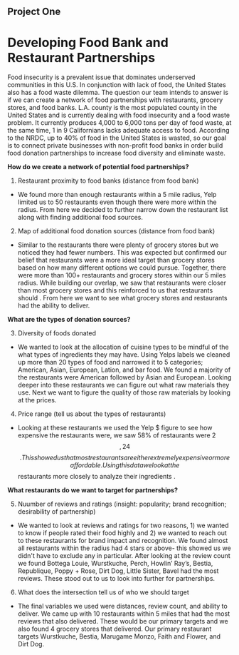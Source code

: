 ## Project One

# Developing Food Bank and Restaurant Partnerships

Food insecurity is a prevalent issue that dominates underserved communities in this U.S. In conjunction with lack of food, the United States also has a food waste dilemma. The question our team intends to answer is if we can create a network of food partnerships with restaurants, grocery stores, and food banks. L.A. county is the most populated county in the United States and is currently dealing with food insecurity and a food waste problem. It currently produces 4,000 to 6,000 tons per day of food waste, at the same time, 1 in 9 Californians lacks adequate access to food. According to the NRDC, up to 40% of food in the United States is wasted, so our goal is to connect private businesses with non-profit food banks in order build food donation partnerships to increase food diversity and eliminate waste.
	
**How do we create a network of potential food partnerships?**
1. Restaurant proximity to food banks (distance from food bank)
* We found more than enough restaurants within a 5 mile radius, Yelp limited us to 50 restaurants even though there were more within the radius. From here we decided to further narrow down the restaurant list along with finding  additional food sources.
2. Map of additional food donation sources (distance from food bank)
* Similar to the restaurants there were plenty of grocery stores but we noticed they had fewer numbers. This was expected but confirmed our belief that restaurants were a more ideal target than grocery stores based on how many different options we could pursue. Together, there were more than 100+ restaurants and grocery stores within our 5 miles radius. While building our overlap, we saw that restaurants were closer than most grocery stores and this reinforced to us that restaurants should . From here we want to see what grocery stores and restaurants had the ability to deliver. 
	

**What are the types of donation sources?**

3. Diversity of foods donated
* We wanted to look at the allocation of cuisine types to be mindful of the what types of ingredients they may have. Using Yelps labels we cleaned up more than 20 types of food and narrowed it to 5 categories;  American, Asian, European, Lation, and bar food. We found a majority of the restaurants were American followed by Asian and European. Looking deeper into these restaurants we can figure out what raw materials they use. Next we want to figure the quality of those raw materials by looking at the prices. 
4. Price range (tell us about the types of restaurants)
* Looking at these restaurants we used the Yelp $ figure to see how expensive the restaurants were, we saw 58% of restaurants were 2 $$, 24% of restaurants were unlabeled, and 12% were $$$$. This showed us that most restaurants are either extremely expensive or more affordable. Using this data we look at the $$ restaurants more closely to analyze their ingredients . 


**What restaurants do we want to target for partnerships?**

5. Nuumber of reviews and ratings (insight: popularity; brand recognition; desirability of partnership)
* We wanted to look at reviews and ratings for two reasons, 1) we wanted to know if people rated their food highly and 2) we wanted to reach out to these restaurants for brand impact and recognition. We found almost all restaurants within the radius had 4 stars or above- this showed us we didn't have to exclude any in particular. After looking at the review count  we found Bottega Louie, Wurstkuche, Perch, Howlin’ Ray’s, Bestia, Republique, Poppy + Rose, Dirt Dog, Little Sister, Bavel had the most reviews. These stood out to us to look into further for partnerships. 

6. What does the intersection tell us of who we should target 
* The final variables we used were distances, review count, and ability to deliver. We came up with 10 restaurants within 5 miles that had the most reviews that also delivered. These would be our primary targets and we also found 4 grocery stores that delivered. Our primary restaurant targets Wurstkuche, Bestia, Marugame Monzo, Faith and Flower, and Dirt Dog.
